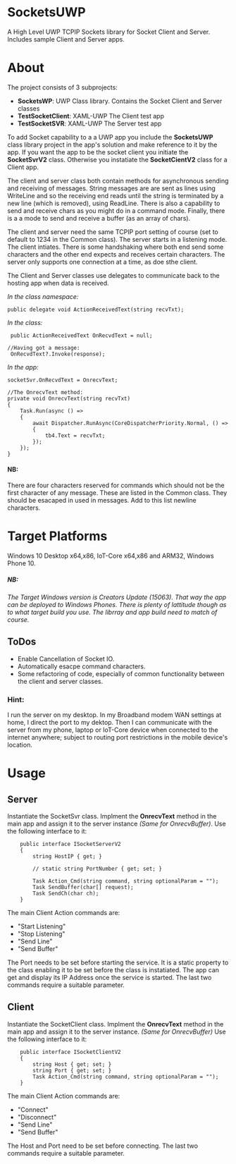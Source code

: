 # SocketsUWP
A High Level UWP TCPIP Sockets library for Socket Client and Server. Includes sample Client and Server apps.

# About
The project consists of 3 subprojects:
- **SocketsWP**: UWP Class library. Contains the Socket Client and Server classes
- **TestSocketClient**: XAML-UWP The Client test app
- **TestSocketSVR**: XAML-UWP The Server test app

To add Socket capability to a a UWP app you include the **SocketsUWP** class library project in the app's solution 
and make reference to it by the app. If you want the app to be the socket client you initiate the **SocketSvrV2** class. 
Otherwise you instatiate the **SocketCientV2** class for a Client app.

The client and server class both contain methods for asynchronous sending and receiving of messages.
String messages are are sent as lines using WriteLine and so the receiving end reads until the string is terminated by a new line (which is removed), using ReadLine. There is also a capability to send and receive chars as you might do in a command mode.
Finally, there is a a mode to send and receive a buffer (as an array of chars). 

The client and server need the same TCPIP port setting of course (set to default to 1234 in the Common class). The server starts in a listening mode. The client intiates. There is some handshaking where both end send some characters and the other end expects and receives certain characters. 
The server only supports one connection at a time, as doe sthe client.

The Client and Server classes use delegates to communicate back to the hosting app when data is received.

*In the class namespace:*
```
public delegate void ActionReceivedText(string recvTxt);
```
*In the class:*

```
 public ActionReceivedText OnRecvdText = null;

//Having got a message:
 OnRecvdText?.Invoke(response);
```
*In the app:*
```
socketSvr.OnRecvdText = OnrecvText;

//The OnrecvText method:
private void OnrecvText(string recvTxt)
{
    Task.Run(async () =>
    {
        await Dispatcher.RunAsync(CoreDispatcherPriority.Normal, () =>
        {
            tb4.Text = recvTxt;
        });
    });
}
```

#### NB:
There are four characters reserved for commands which should not be the first character of any message. These are listed in the Common class.
They should be esacaped in used in messages. Add to this list newline characters.

# Target Platforms
Windows 10 Desktop x64,x86, IoT-Core x64,x86 and ARM32, Windows Phone 10.

##### *NB:*
*The Target Windows version is Creators Update (15063). That way the app can be deployed to Windows Phones.
There is plenty of lattitude though as to what target build you use. The librray and app build need to match of course.*

## ToDos
- Enable Cancellation of Socket IO.
- Automatically esacpe command characters.
- Some refactoring of code, especially of common functionality between the client and server classes.

### Hint:
I run the server on my desktop. 
In my Broadband modem WAN settings at home, I direct the port to my dektop. 
Then I can communicate with the server from my phone, laptop or IoT-Core device when connected to the internet anywhere; subject to routing port restrictions in the mobile device's location.

# Usage

## Server
Instantiate the SocketSvr class. 
Implment the **OnrecvText** method in the main app and assign it to the server instance *(Same for OnrecvBuffer)*.
Use the following interface to it:
```
    public interface ISocketServerV2
    {
        string HostIP { get; }

        // static string PortNumber { get; set; }

        Task Action_Cmd(string command, string optionalParam = "");
        Task SendBuffer(char[] request);
        Task SendCh(char ch);
    }
```
The main Client Action commands  are:
- "Start Listening"
- "Stop Listening"
- "Send Line"
- "Send Buffer"

The Port needs to be set before starting the service. 
It is a static property to the class enabling it to be set before the class is instatiated. The app can get and display its IP Address once the service is started.
The last two commands require a suitable parameter.

## Client
Instantiate the SocketClient class. 
Implment the **OnrecvText** method in the main app and assign it to the server instance. *(Same for OnrecvBuffer)*
Use the following interface to it:
```
    public interface ISocketClientV2
    {
        string Host { get; set; }
        string Port { get; set; }
        Task Action_Cmd(string command, string optionalParam = "");
    }
```
The main Client Action commands  are:
- "Connect"
- "Disconnect"
- "Send Line"
- "Send Buffer"

The Host and Port need to be set before connecting. 
The last two commands require a suitable parameter.